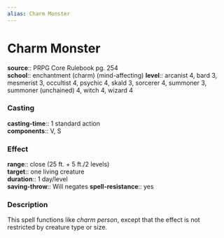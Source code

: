 ```yaml
---
alias: Charm Monster
---
```


# Charm Monster 

**source**:: PRPG Core Rulebook pg. 254  
**school**:: enchantment (charm) (mind-affecting)
**level**:: arcanist 4, bard 3, mesmerist 3, occultist 4, psychic 4, skald 3, sorcerer 4, summoner 3, summoner (unchained) 4, witch 4, wizard 4

### Casting 

**casting-time**:: 1 standard action  
**components**:: V, S

### Effect 

**range**:: close (25 ft. + 5 ft./2 levels)  
**target**:: one living creature  
**duration**:: 1 day/level  
**saving-throw**:: Will negates
**spell-resistance**:: yes

### Description 

This spell functions like *charm person*, except that the effect is not restricted by creature type or size.

